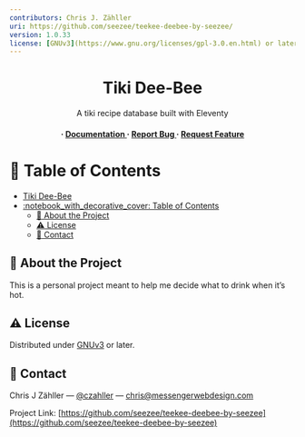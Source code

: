 ```yaml
---
contributors: Chris J. Zähller
uri: https://github.com/seezee/teekee-deebee-by-seezee/
version: 1.0.33
license: [GNUv3](https://www.gnu.org/licenses/gpl-3.0.en.html) or later
---
```


<div align='center'>

# Tiki Dee-Bee

A tiki recipe database built with Eleventy

<h4> <span> · </span> <a href="https://github.com/seezee/teekee-deebee-by-seezee/blob/master/README.md"> Documentation </a> <span> · </span> <a href="https://github.com/seezee/teekee-deebee-by-seezee/issues"> Report Bug </a> <span> · </span> <a href="https://github.com/seezee/teekee-deebee-by-seezee/issues"> Request Feature </a> </h4>

</div>

# :notebook_with_decorative_cover: Table of Contents

- [Tiki Dee-Bee](#tiki-dee-bee)
- [:notebook\_with\_decorative\_cover: Table of Contents](#notebook_with_decorative_cover-table-of-contents)
  - [:star2: About the Project](#star2-about-the-project)
  - [:warning: License](#warning-license)
  - [:handshake: Contact](#handshake-contact)

## :star2: About the Project

This is a personal project meant to help me decide what to drink when it’s hot.

## :warning: License

Distributed under [GNUv3](https://www.gnu.org/licenses/gpl-3.0.en.html) or later.

## :handshake: Contact

Chris J Zähller — [@czahller](https://x.com/czahller/) — <chris@messengerwebdesign.com>

Project Link: [https://github.com/seezee/teekee-deebee-by-seezee](https://github.com/seezee/teekee-deebee-by-seezee)
